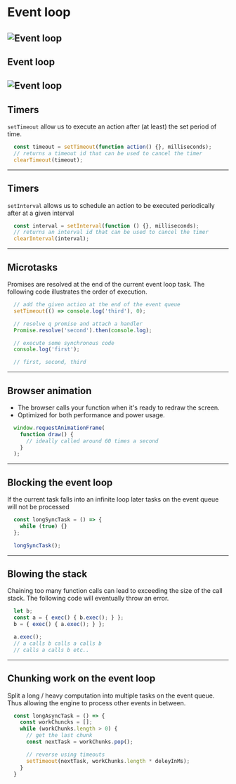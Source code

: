 # Event loop
![Event loop](/images/javascript_event_loop.png)
---

## Event loop
![Event loop](/images/event-loop.jpg)
---

## Timers

`setTimeout` allow us to execute an action
after (at least) the set period of time.

```javascript
  const timeout = setTimeout(function action() {}, milliseconds);
  // returns a timeout id that can be used to cancel the timer
  clearTimeout(timeout);
```
---

## Timers

`setInterval` allows us to schedule an action to be executed
periodically after at a given interval

```javascript
  const interval = setInterval(function () {}, milliseconds);
  // returns an interval id that can be used to cancel the timer
  clearInterval(interval);
```
---

## Microtasks

Promises are resolved at the end of the current event loop task.
The following code illustrates the order of execution.
```javascript
  // add the given action at the end of the event queue
  setTimeout(() => console.log('third'), 0);

  // resolve q promise and attach a handler
  Promise.resolve('second').then(console.log);

  // execute some synchronous code
  console.log('first');

  // first, second, third
```
---

## Browser animation

- The browser calls your function when it's ready to redraw the screen.
- Optimized for both performance and power usage.

```javascript
  window.requestAnimationFrame(
    function draw() {
      // ideally called around 60 times a second
    }
  );
```
---

## Blocking the event loop

If the current task falls into an infinite loop
later tasks on the event queue will not be processed  

```javascript
  const longSyncTask = () => {
    while (true) {}
  };

  longSyncTask();
```
---

## Blowing the stack

Chaining too many function calls can lead
to exceeding the size of the call stack.
The following code will eventually throw an error.

```javascript
  let b;
  const a = { exec() { b.exec(); } };
  b = { exec() { a.exec(); } };

  a.exec();
  // a calls b calls a calls b
  // calls a calls b etc..
```
---

## Chunking work on the event loop

Split a long / heavy computation into
multiple tasks on the event queue.
Thus allowing the engine to process
other events in between.

```javascript
  const longAsyncTask = () => {
    const workChuncks = [];
    while (workChunks.length > 0) {
      // get the last chunk
      const nextTask = workChunks.pop();

      // reverse using timeouts
      setTimeout(nextTask, workChunks.length * deleyInMs);
    }
  }
```
